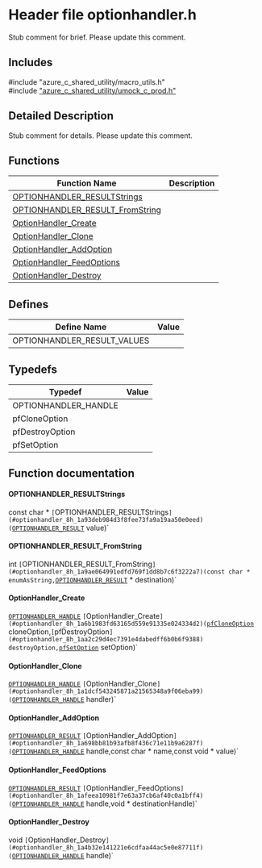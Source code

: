 # Header file optionhandler.h 

Stub comment for brief. Please update this comment.

## Includes

\#include "azure_c_shared_utility/macro_utils.h"  
\#include ["azure_c_shared_utility/umock_c_prod.h"](iot-c-ref-umock-c-prod-h.md)  

## Detailed Description

Stub comment for details. Please update this comment.

## Functions

Function Name                  | Description                                
--------------------------------|---------------------------------------------
[OPTIONHANDLER_RESULTStrings](./iot-c-ref-optionhandler-h/optionhandler-resultstrings.md)            | 
[OPTIONHANDLER_RESULT_FromString](./iot-c-ref-optionhandler-h/optionhandler-result-fromstring.md)            | 
[OptionHandler_Create](./iot-c-ref-optionhandler-h/optionhandler-create.md)            | 
[OptionHandler_Clone](./iot-c-ref-optionhandler-h/optionhandler-clone.md)            | 
[OptionHandler_AddOption](./iot-c-ref-optionhandler-h/optionhandler-addoption.md)            | 
[OptionHandler_FeedOptions](./iot-c-ref-optionhandler-h/optionhandler-feedoptions.md)            | 
[OptionHandler_Destroy](./iot-c-ref-optionhandler-h/optionhandler-destroy.md)            | 

## Defines

Define Name                    | Value                                
--------------------------------|---------------------------------------------
OPTIONHANDLER_RESULT_VALUES            | 

## Typedefs

Typedef                        | Value                                
--------------------------------|---------------------------------------------
OPTIONHANDLER_HANDLE            | 
pfCloneOption            | 
pfDestroyOption            | 
pfSetOption            | 

## Function documentation

#### OPTIONHANDLER_RESULTStrings 
const char * `[`OPTIONHANDLER_RESULTStrings`](#optionhandler_8h_1a93deb984d3f8fee73fa9a19aa50e0eed)(`[`OPTIONHANDLER_RESULT`](#optionhandler_8h_1aa39865f6f7b6692ac4d724fac6c9dbbd) value)`

#### OPTIONHANDLER_RESULT_FromString 
int `[`OPTIONHANDLER_RESULT_FromString`](#optionhandler_8h_1a9ae064991edfd769f1dd8b7c6f3222a7)(const char * enumAsString,`[`OPTIONHANDLER_RESULT`](#optionhandler_8h_1aa39865f6f7b6692ac4d724fac6c9dbbd) * destination)`

#### OptionHandler_Create 
[`OPTIONHANDLER_HANDLE`](#optionhandler_8h_1a1989d75401220ac319c1fca9a5a2737b) `[`OptionHandler_Create`](#optionhandler_8h_1a6b1983fd63165d559e91335e024334d2)(`[`pfCloneOption`](#optionhandler_8h_1a7f44e24f59f430c438585334855a825e) cloneOption,`[`pfDestroyOption`](#optionhandler_8h_1aa2c29d4ec7391e4dabedff6b0b6f9388) destroyOption,`[`pfSetOption`](#optionhandler_8h_1a165fe90e9fd1a284ac5a1e2f0a90fd97) setOption)`

#### OptionHandler_Clone 
[`OPTIONHANDLER_HANDLE`](#optionhandler_8h_1a1989d75401220ac319c1fca9a5a2737b) `[`OptionHandler_Clone`](#optionhandler_8h_1a1dcf543245871a21565348a9f06eba99)(`[`OPTIONHANDLER_HANDLE`](#optionhandler_8h_1a1989d75401220ac319c1fca9a5a2737b) handler)`

#### OptionHandler_AddOption 
[`OPTIONHANDLER_RESULT`](#optionhandler_8h_1aa39865f6f7b6692ac4d724fac6c9dbbd) `[`OptionHandler_AddOption`](#optionhandler_8h_1a698bb81b93afb8f436c71e11b9a6287f)(`[`OPTIONHANDLER_HANDLE`](#optionhandler_8h_1a1989d75401220ac319c1fca9a5a2737b) handle,const char * name,const void * value)`

#### OptionHandler_FeedOptions 
[`OPTIONHANDLER_RESULT`](#optionhandler_8h_1aa39865f6f7b6692ac4d724fac6c9dbbd) `[`OptionHandler_FeedOptions`](#optionhandler_8h_1afeea10981f7e63a37cb6af40c0a1bff4)(`[`OPTIONHANDLER_HANDLE`](#optionhandler_8h_1a1989d75401220ac319c1fca9a5a2737b) handle,void * destinationHandle)`

#### OptionHandler_Destroy 
void `[`OptionHandler_Destroy`](#optionhandler_8h_1a4b32e141221e6cdfaa44ac5e0e87711f)(`[`OPTIONHANDLER_HANDLE`](#optionhandler_8h_1a1989d75401220ac319c1fca9a5a2737b) handle)`


